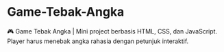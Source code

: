 # Game-Tebak-Angka
🎮 Game Tebak Angka | Mini project berbasis HTML, CSS, dan JavaScript.  Player harus menebak angka rahasia dengan petunjuk interaktif.
